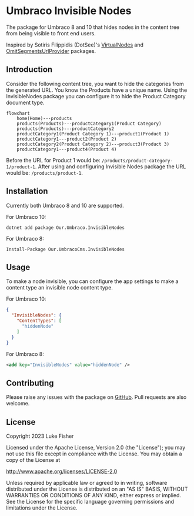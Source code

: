 # Umbraco Invisible Nodes

The package for Umbraco 8 and 10 that hides nodes in the content tree from being visible to front end users.

Inspired by Sotiris Filippidis (DotSee)'s [VirtualNodes][virtualnodes] and [OmitSegmentsUrlProvider][omitsegments] packages.

## Introduction

Consider the following content tree, you want to hide the categories from the generated URL. You know the Products have a unique name. Using the InvisibleNodes package you can configure it to hide the Product Category document type.

```mermaid
flowchart
    home(Home)---products
    products(Products)---productCategory1(Product Category)
    products(Products)---productCategory2
    productCategory1(Product Category 1)---product1(Product 1)
    productCategory1---product2(Product 2)
    productCategory2(Product Category 2)---product3(Product 3)
    productCategory1---product4(Product 4)
```

Before the URL for Product 1 would be: `/products/product-category-1/product-1`.
After using and configuring Invisible Nodes package the URL would be: `/products/product-1`.

## Installation

Currently both Umbraco 8 and 10 are supported.

For Umbraco 10:

```pwsh
dotnet add package Our.Umbraco.InvisibleNodes
```

For Umbraco 8:

```pwsh
Install-Package Our.UmbracoCms.InvisibleNodes
```

## Usage

To make a node invisible, you can configure the app settings to make a content type an invisible node content type.

For Umbraco 10:

```json
{
  "InvisibleNodes": {
    "ContentTypes": [
      "hiddenNode"
    ]
  }
}
```

For Umbraco 8:

```xml
<add key="InvisibleNodes" value="hiddenNode" />
```

## Contributing

Please raise any issues with the package on [GitHub][github].
Pull requests are also welcome.

## License

Copyright 2023 Luke Fisher

Licensed under the Apache License, Version 2.0 (the "License");
you may not use this file except in compliance with the License.
You may obtain a copy of the License at

http://www.apache.org/licenses/LICENSE-2.0

Unless required by applicable law or agreed to in writing, software
distributed under the License is distributed on an "AS IS" BASIS,
WITHOUT WARRANTIES OR CONDITIONS OF ANY KIND, either express or implied.
See the License for the specific language governing permissions and
limitations under the License.

[github]: https://github.com/ljfio/Umbraco-InvisibleNodes
[virtualnodes]: https://github.com/sotirisf/Umbraco-InvisibleNodes
[omitsegments]: https://github.com/sotirisf/Umbraco-OmitSegmentsUrlProvider